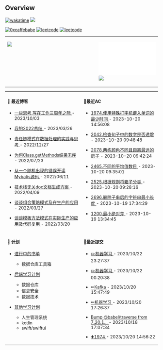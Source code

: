 
## Overview

[![wakatime](https://wakatime.com/badge/user/78591c59-95d5-4479-b2fc-988c35f31d59.svg)](https://wakatime.com/@78591c59-95d5-4479-b2fc-988c35f31d59) ![](https://gpvc.arturio.dev/0xcaffebabe)

[![0xcaffebabe](https://img.shields.io/static/v1?label=LeetCode%200xcaffebabe&message=5348&color=success)](https://leetcode.cn/u/0xcaffebabe/) [![leetcode](https://img.shields.io/static/v1?label=Solved&message=1000%20/%203524&color=success)](https://leetcode.cn/u/0xcaffebabe/) [![leetcode](https://img.shields.io/static/v1?label=Accepted&message=84.73%&color=success)](https://leetcode.cn/u/0xcaffebabe/)

<table border="0">
  <tr border="0">

  <td valign="top" width="60%">

  ![](https://github-readme-stats.vercel.app/api/wakatime?username=0xcaffebabe&layout=compact&langs_count=12&theme=dark&range=all_time)

  </td>

  <td valign="top" width="40%">

  ![](https://raw.githubusercontent.com/0xcaffebabe/github-stats/master/generated/overview.svg)
  ![](https://github-profile-summary-cards.vercel.app/api/cards/productive-time?username=0xcaffebabe&theme=github_dark&utcOffset=8)

  </td>
  </tr>

</table>

<table>

<tr>
<td valign="top" width="50%">

#### 📖 最近博客


* <a href="https://0xcaffebabe.github.io/%E4%BA%BA%E7%94%9F/2023/10/03/%E4%B8%80%E4%BA%9B%E6%80%9D%E8%80%83,%E5%86%99%E5%9C%A8%E5%B7%A5%E4%BD%9C%E4%B8%89%E5%91%A8%E5%B9%B4%E4%B9%8B%E9%99%85.html" target="_blank"> 一些思考,写在工作三周年之际 </a> - 2023/10/03 

    
* <a href="https://0xcaffebabe.github.io/%E4%BA%BA%E7%94%9F/2023/03/26/%E6%88%91%E7%9A%842022%E6%80%BB%E7%BB%93.html" target="_blank"> 我的2022总结 </a> - 2023/03/26 

    
* <a href="https://0xcaffebabe.github.io/%E8%AE%BE%E8%AE%A1%E6%A8%A1%E5%BC%8F/2022/12/27/%E8%B4%A3%E4%BB%BB%E9%93%BE%E6%A8%A1%E5%BC%8F%E5%9C%A8%E6%95%B0%E6%8D%AE%E5%A4%84%E7%90%86%E7%9A%84%E5%AE%9E%E8%B7%B5%E4%B8%8E%E6%80%9D%E8%80%83.html" target="_blank"> 责任链模式在数据处理的实践与思考 </a> - 2022/12/27 

    
* <a href="https://0xcaffebabe.github.io/jvm/2022/07/23/%E4%B8%BA%E4%BD%95Class.getMethods%E7%BB%93%E6%9E%9C%E6%97%A0%E5%BA%8F.html" target="_blank"> 为何Class.getMethods结果无序 </a> - 2022/07/23 

    
* <a href="https://0xcaffebabe.github.io/java/2022/06/11/%E4%BB%8E%E4%B8%80%E4%B8%AA%E9%9A%8F%E6%9C%BA%E5%87%BA%E7%8E%B0%E7%9A%84%E9%94%99%E8%AF%AF%E5%BC%80%E8%AF%BBMybatis%E6%BA%90%E7%A0%81.html" target="_blank"> 从一个随机出现的错误开读Mybatis源码 </a> - 2022/06/11 

    
* <a href="https://0xcaffebabe.github.io/%E6%97%A5%E5%B8%B8/2022/04/09/%E6%8A%80%E6%9C%AF%E6%A0%88%E6%97%A0%E5%85%B3doc%E6%96%87%E6%A1%A3%E7%94%9F%E6%88%90%E6%96%B9%E6%A1%88.html" target="_blank"> 技术栈无关doc文档生成方案 </a> - 2022/04/09 

    
* <a href="https://0xcaffebabe.github.io/%E8%AE%BE%E8%AE%A1%E6%A8%A1%E5%BC%8F/2022/03/27/%E8%B0%88%E8%B0%88%E7%BB%84%E5%90%88%E7%AD%96%E7%95%A5%E6%A8%A1%E5%BC%8F%E5%8F%8A%E5%9C%A8%E7%94%9F%E4%BA%A7%E7%9A%84%E5%BA%94%E7%94%A8.html" target="_blank"> 谈谈组合策略模式及在生产的应用 </a> - 2022/03/27 

    
* <a href="https://0xcaffebabe.github.io/%E8%AE%BE%E8%AE%A1%E6%A8%A1%E5%BC%8F/2022/03/20/%E8%B0%88%E8%B0%88%E6%A8%A1%E6%9D%BF%E6%96%B9%E6%B3%95%E6%A8%A1%E5%BC%8F%E5%9C%A8%E5%AE%9E%E9%99%85%E7%94%9F%E4%BA%A7%E7%9A%84%E5%BA%94%E7%94%A8%E5%8F%8A%E4%BB%A3%E7%A0%81%E5%A4%8D%E7%94%A8.html" target="_blank"> 谈谈模板方法模式在实际生产的应用及代码复用 </a> - 2022/03/20 

        

</td>

<td valign="top" width="50%">

#### 🔋最近AC


  * <a href="https://leetcode.cn/submissions/detail/475788800" target="_blank"> 1974.使用特殊打字机键入单词的最少时间 </a> - 2023-10-20 14:56:08 

    
  * <a href="https://leetcode.cn/submissions/detail/475705348" target="_blank"> 2042.检查句子中的数字是否递增 </a> - 2023-10-20 09:48:48 

    
  * <a href="https://leetcode.cn/submissions/detail/475703204" target="_blank"> 2078.两栋颜色不同且距离最远的房子 </a> - 2023-10-20 09:42:24 

    
  * <a href="https://leetcode.cn/submissions/detail/475700867" target="_blank"> 2465.不同的平均值数目 </a> - 2023-10-20 09:35:01 

    
  * <a href="https://leetcode.cn/submissions/detail/475698885" target="_blank"> 2525.根据规则将箱子分类 </a> - 2023-10-20 09:28:16 

    
  * <a href="https://leetcode.cn/submissions/detail/475567448" target="_blank"> 2696.删除子串后的字符串最小长度 </a> - 2023-10-19 17:34:29 

    
  * <a href="https://leetcode.cn/submissions/detail/475488630" target="_blank"> 1200.最小绝对差 </a> - 2023-10-19 13:34:45 

    

</td>

</tr>

<tr>

<td valign="top" width="50%">

#### 📝 计划

- [进行中的书单](https://github.com/users/0xcaffebabe/projects/4)
  - 数据仓库工具箱


- [后端学习计划](https://github.com/users/0xcaffebabe/projects/1)
  - 数据仓库
  - 信息安全
  - 数据技术


- [其他学习计划](https://github.com/users/0xcaffebabe/projects/3)
  - 人生管理系统
  - kotlin
  - swift/swiftui


<td>

#### 🌴最近提交


  * <a href="https://github.com/0xcaffebabe/note/commit/b61aec0d2f35b92debbc380dc08066469152ad75" target="_blank"> ✏️机器学习 </a> - 2023/10/22 23:27:37 

    
  * <a href="https://github.com/0xcaffebabe/note/commit/ef48213ca64384ce26d34ac5eee4366238a07958" target="_blank"> ✏️机器学习 </a> - 2023/10/22 00:20:38 

    
  * <a href="https://github.com/0xcaffebabe/note/commit/66ed573ae4d6f5a463fb3a29241a21e1cc6b4716" target="_blank"> ✏Kafka </a> - 2023/10/20 15:47:49 

    
  * <a href="https://github.com/0xcaffebabe/note/commit/2ad2c5bce061fd0aa0ea8a9facb6f0d70663b970" target="_blank"> ✏机器学习 </a> - 2023/10/20 17:26:37 

    
  * <a href="https://github.com/0xcaffebabe/note/commit/cd873132e8296e2a115a7a2744aa7e9732cd9f4d" target="_blank"> Bump @babel/traverse from 7.20.1... </a> - 2023/10/18 17:07:34 

    
  * <a href="https://github.com/0xcaffebabe/leetcode/commit/331cf58dfe39509234e9e88689e87b8bedc6dae8" target="_blank"> ➕1974 </a> - 2023/10/20 14:56:22 

    

</td>

</tr>

</table>

